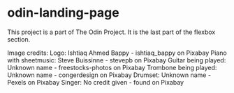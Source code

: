 # odin-landing-page
This project is a part of The Odin Project. It is the last part of the flexbox section.

Image credits:
Logo: Ishtiaq Ahmed Bappy - ishtiaq_bappy on Pixabay
Piano with sheetmusic: Steve Buissinne - stevepb on Pixabay
Guitar being played: Unknown name - freestocks-photos on Pixabay
Trombone being played: Unknown name - congerdesign on Pixabay
Drumset: Unknown name - Pexels on Pixabay
Singer: No credit given - found on Pixabay
